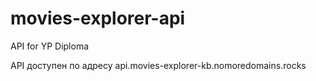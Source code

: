 # movies-explorer-api
API for YP Diploma

API доступен по адресу api.movies-explorer-kb.nomoredomains.rocks
